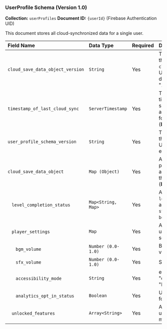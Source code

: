 ### UserProfile Schema (Version 1.0)

**Collection:** `userProfiles`
**Document ID:** `{userId}` (Firebase Authentication UID)

This document stores all cloud-synchronized data for a single user.

| Field Name | Data Type | Required | Description |
| :--- | :--- | :--- | :--- |
| `cloud_save_data_object_version`| `String` | Yes | The schema version of the `cloud_save_data_object`. Used for client-side data migration. e.g., "1.0". |
| `timestamp_of_last_cloud_sync` | `ServerTimestamp` | Yes | The server-side timestamp of the last successful write. Used as the source of truth for conflict resolution (**DM-006**). |
| `user_profile_schema_version` | `String` | Yes | The schema version of this top-level UserProfile document. e.g., "1.0". |
| `cloud_save_data_object` | `Map (Object)` | Yes | A map containing the player's actual progress and settings, mirroring the local save data (**DM-001**). |
| &nbsp;&nbsp;&nbsp;`level_completion_status` | `Map<String, Map>` | Yes | A map where the key is `levelId` and the value is a map containing `stars_earned` (INT) and `best_score` (INT). |
| &nbsp;&nbsp;&nbsp;`player_settings` | `Map` | Yes | A map containing all user-configurable settings. |
| &nbsp;&nbsp;&nbsp;&nbsp;&nbsp;&nbsp;`bgm_volume` | `Number (0.0-1.0)`| Yes | Background music volume. |
| &nbsp;&nbsp;&nbsp;&nbsp;&nbsp;&nbsp;`sfx_volume` | `Number (0.0-1.0)`| Yes | Sound effects volume. |
| &nbsp;&nbsp;&nbsp;&nbsp;&nbsp;&nbsp;`accessibility_mode`| `String` | Yes | e.g., "default", "deuteranopia", "high_contrast". |
| &nbsp;&nbsp;&nbsp;&nbsp;&nbsp;&nbsp;`analytics_opt_in_status`| `Boolean` | Yes | User's consent status for analytics collection. |
| &nbsp;&nbsp;&nbsp;`unlocked_features` | `Array<String>` | Yes | A list of identifiers for unlocked level packs or major features. |